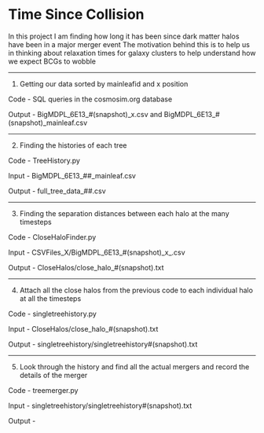# Time Since Collision

In this project I am finding how long it has been since dark matter halos have been in a major merger event
The motivation behind this is to help us in thinking about relaxation times for galaxy clusters to help understand how we expect BCGs to wobble

---------------------

1. Getting our data sorted by mainleafid and x position

Code - SQL queries in the cosmosim.org database

Output - BigMDPL_6E13_\#(snapshot)\_x.csv and BigMDPL_6E13_\#(snapshot)\_mainleaf.csv

----------------------

2. Finding the histories of each tree

Code - TreeHistory.py

Input - BigMDPL_6E13_\#\#\_mainleaf.csv

Output - full_tree_data_\#\#.csv

----------------------

3. Finding the separation distances between each halo at the many timesteps

Code - CloseHaloFinder.py

Input - CSVFiles_X/BigMDPL_6E13_\#(snapshot)\_x_.csv

Output - CloseHalos/close_halo_\#(snapshot).txt

----------------------

4. Attach all the close halos from the previous code to each individual halo at all the timesteps

Code - singletreehistory.py

Input - CloseHalos/close_halo_\#(snapshot).txt

Output - singletreehistory/singletreehistory\#(snapshot).txt

----------------------

5. Look through the history and find all the actual mergers and record the details of the merger

Code - treemerger.py

Input - singletreehistory/singletreehistory\#(snapshot).txt

Output -
